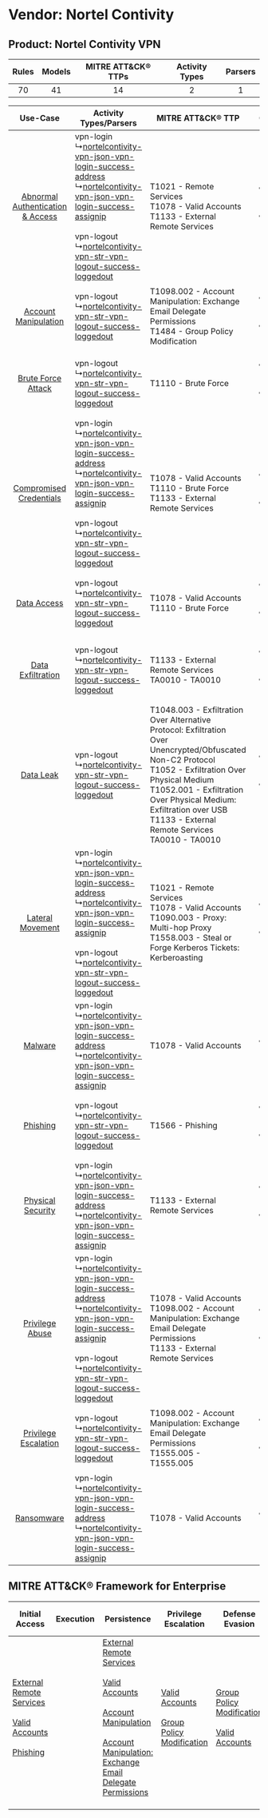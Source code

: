 Vendor: Nortel Contivity
========================
Product: Nortel Contivity VPN
-----------------------------
| Rules | Models | MITRE ATT&CK® TTPs | Activity Types | Parsers |
|:-----:|:------:|:------------------:|:--------------:|:-------:|
|  70   |   41   |         14         |       2        |    1    |

|    Use-Case    | Activity Types/Parsers    | MITRE ATT&CK® TTP    | Content    |
|:----:| ---- | ---- | ---- |
| [Abnormal Authentication & Access](../../../UseCases/uc_abnormal_authentication_&_access.md) |  vpn-login<br> ↳[nortelcontivity-vpn-json-vpn-login-success-address](Ps/pC_nortelcontivityvpnjsonvpnloginsuccessaddress.md)<br> ↳[nortelcontivity-vpn-json-vpn-login-success-assignip](Ps/pC_nortelcontivityvpnjsonvpnloginsuccessassignip.md)<br><br> vpn-logout<br> ↳[nortelcontivity-vpn-str-vpn-logout-success-loggedout](Ps/pC_nortelcontivityvpnstrvpnlogoutsuccessloggedout.md)<br> | T1021 - Remote Services<br>T1078 - Valid Accounts<br>T1133 - External Remote Services<br>    | [<ul><li>26 Rules</li></ul><ul><li>7 Models</li></ul>](RM/r_m_nortel_contivity_nortel_contivity_vpn_Abnormal_Authentication_&_Access.md) |
|    [Account Manipulation](../../../UseCases/uc_account_manipulation.md)    |  vpn-logout<br> ↳[nortelcontivity-vpn-str-vpn-logout-success-loggedout](Ps/pC_nortelcontivityvpnstrvpnlogoutsuccessloggedout.md)<br>    | T1098.002 - Account Manipulation: Exchange Email Delegate Permissions<br>T1484 - Group Policy Modification<br>    | [<ul><li>7 Rules</li></ul><ul><li>7 Models</li></ul>](RM/r_m_nortel_contivity_nortel_contivity_vpn_Account_Manipulation.md)    |
|    [Brute Force Attack](../../../UseCases/uc_brute_force_attack.md)    |  vpn-logout<br> ↳[nortelcontivity-vpn-str-vpn-logout-success-loggedout](Ps/pC_nortelcontivityvpnstrvpnlogoutsuccessloggedout.md)<br>    | T1110 - Brute Force<br>    | [<ul><li>1 Rules</li></ul><ul><li>1 Models</li></ul>](RM/r_m_nortel_contivity_nortel_contivity_vpn_Brute_Force_Attack.md)    |
|          [Compromised Credentials](../../../UseCases/uc_compromised_credentials.md)          |  vpn-login<br> ↳[nortelcontivity-vpn-json-vpn-login-success-address](Ps/pC_nortelcontivityvpnjsonvpnloginsuccessaddress.md)<br> ↳[nortelcontivity-vpn-json-vpn-login-success-assignip](Ps/pC_nortelcontivityvpnjsonvpnloginsuccessassignip.md)<br><br> vpn-logout<br> ↳[nortelcontivity-vpn-str-vpn-logout-success-loggedout](Ps/pC_nortelcontivityvpnstrvpnlogoutsuccessloggedout.md)<br> | T1078 - Valid Accounts<br>T1110 - Brute Force<br>T1133 - External Remote Services<br>    | [<ul><li>26 Rules</li></ul><ul><li>13 Models</li></ul>](RM/r_m_nortel_contivity_nortel_contivity_vpn_Compromised_Credentials.md)         |
|    [Data Access](../../../UseCases/uc_data_access.md)    |  vpn-logout<br> ↳[nortelcontivity-vpn-str-vpn-logout-success-loggedout](Ps/pC_nortelcontivityvpnstrvpnlogoutsuccessloggedout.md)<br>    | T1078 - Valid Accounts<br>T1110 - Brute Force<br>    | [<ul><li>2 Rules</li></ul><ul><li>2 Models</li></ul>](RM/r_m_nortel_contivity_nortel_contivity_vpn_Data_Access.md)    |
|    [Data Exfiltration](../../../UseCases/uc_data_exfiltration.md)    |  vpn-logout<br> ↳[nortelcontivity-vpn-str-vpn-logout-success-loggedout](Ps/pC_nortelcontivityvpnstrvpnlogoutsuccessloggedout.md)<br>    | T1133 - External Remote Services<br>TA0010 - TA0010<br>    | [<ul><li>4 Rules</li></ul><ul><li>4 Models</li></ul>](RM/r_m_nortel_contivity_nortel_contivity_vpn_Data_Exfiltration.md)    |
|    [Data Leak](../../../UseCases/uc_data_leak.md)    |  vpn-logout<br> ↳[nortelcontivity-vpn-str-vpn-logout-success-loggedout](Ps/pC_nortelcontivityvpnstrvpnlogoutsuccessloggedout.md)<br>    | T1048.003 - Exfiltration Over Alternative Protocol: Exfiltration Over Unencrypted/Obfuscated Non-C2 Protocol<br>T1052 - Exfiltration Over Physical Medium<br>T1052.001 - Exfiltration Over Physical Medium: Exfiltration over USB<br>T1133 - External Remote Services<br>TA0010 - TA0010<br> | [<ul><li>11 Rules</li></ul><ul><li>11 Models</li></ul>](RM/r_m_nortel_contivity_nortel_contivity_vpn_Data_Leak.md)    |
|    [Lateral Movement](../../../UseCases/uc_lateral_movement.md)    |  vpn-login<br> ↳[nortelcontivity-vpn-json-vpn-login-success-address](Ps/pC_nortelcontivityvpnjsonvpnloginsuccessaddress.md)<br> ↳[nortelcontivity-vpn-json-vpn-login-success-assignip](Ps/pC_nortelcontivityvpnjsonvpnloginsuccessassignip.md)<br><br> vpn-logout<br> ↳[nortelcontivity-vpn-str-vpn-logout-success-loggedout](Ps/pC_nortelcontivityvpnstrvpnlogoutsuccessloggedout.md)<br> | T1021 - Remote Services<br>T1078 - Valid Accounts<br>T1090.003 - Proxy: Multi-hop Proxy<br>T1558.003 - Steal or Forge Kerberos Tickets: Kerberoasting<br>    | [<ul><li>8 Rules</li></ul><ul><li>3 Models</li></ul>](RM/r_m_nortel_contivity_nortel_contivity_vpn_Lateral_Movement.md)    |
|    [Malware](../../../UseCases/uc_malware.md)    |  vpn-login<br> ↳[nortelcontivity-vpn-json-vpn-login-success-address](Ps/pC_nortelcontivityvpnjsonvpnloginsuccessaddress.md)<br> ↳[nortelcontivity-vpn-json-vpn-login-success-assignip](Ps/pC_nortelcontivityvpnjsonvpnloginsuccessassignip.md)<br>    | T1078 - Valid Accounts<br>    | [<ul><li>1 Rules</li></ul>](RM/r_m_nortel_contivity_nortel_contivity_vpn_Malware.md)    |
|    [Phishing](../../../UseCases/uc_phishing.md)    |  vpn-logout<br> ↳[nortelcontivity-vpn-str-vpn-logout-success-loggedout](Ps/pC_nortelcontivityvpnstrvpnlogoutsuccessloggedout.md)<br>    | T1566 - Phishing<br>    | [<ul><li>2 Rules</li></ul><ul><li>2 Models</li></ul>](RM/r_m_nortel_contivity_nortel_contivity_vpn_Phishing.md)    |
|    [Physical Security](../../../UseCases/uc_physical_security.md)    |  vpn-login<br> ↳[nortelcontivity-vpn-json-vpn-login-success-address](Ps/pC_nortelcontivityvpnjsonvpnloginsuccessaddress.md)<br> ↳[nortelcontivity-vpn-json-vpn-login-success-assignip](Ps/pC_nortelcontivityvpnjsonvpnloginsuccessassignip.md)<br>    | T1133 - External Remote Services<br>    | [<ul><li>1 Rules</li></ul><ul><li>1 Models</li></ul>](RM/r_m_nortel_contivity_nortel_contivity_vpn_Physical_Security.md)    |
|    [Privilege Abuse](../../../UseCases/uc_privilege_abuse.md)    |  vpn-login<br> ↳[nortelcontivity-vpn-json-vpn-login-success-address](Ps/pC_nortelcontivityvpnjsonvpnloginsuccessaddress.md)<br> ↳[nortelcontivity-vpn-json-vpn-login-success-assignip](Ps/pC_nortelcontivityvpnjsonvpnloginsuccessassignip.md)<br><br> vpn-logout<br> ↳[nortelcontivity-vpn-str-vpn-logout-success-loggedout](Ps/pC_nortelcontivityvpnstrvpnlogoutsuccessloggedout.md)<br> | T1078 - Valid Accounts<br>T1098.002 - Account Manipulation: Exchange Email Delegate Permissions<br>T1133 - External Remote Services<br>    | [<ul><li>3 Rules</li></ul><ul><li>2 Models</li></ul>](RM/r_m_nortel_contivity_nortel_contivity_vpn_Privilege_Abuse.md)    |
|    [Privilege Escalation](../../../UseCases/uc_privilege_escalation.md)    |  vpn-logout<br> ↳[nortelcontivity-vpn-str-vpn-logout-success-loggedout](Ps/pC_nortelcontivityvpnstrvpnlogoutsuccessloggedout.md)<br>    | T1098.002 - Account Manipulation: Exchange Email Delegate Permissions<br>T1555.005 - T1555.005<br>    | [<ul><li>5 Rules</li></ul><ul><li>5 Models</li></ul>](RM/r_m_nortel_contivity_nortel_contivity_vpn_Privilege_Escalation.md)    |
|    [Ransomware](../../../UseCases/uc_ransomware.md)    |  vpn-login<br> ↳[nortelcontivity-vpn-json-vpn-login-success-address](Ps/pC_nortelcontivityvpnjsonvpnloginsuccessaddress.md)<br> ↳[nortelcontivity-vpn-json-vpn-login-success-assignip](Ps/pC_nortelcontivityvpnjsonvpnloginsuccessassignip.md)<br>    | T1078 - Valid Accounts<br>    | [<ul><li>1 Rules</li></ul>](RM/r_m_nortel_contivity_nortel_contivity_vpn_Ransomware.md)    |

MITRE ATT&CK® Framework for Enterprise
--------------------------------------
| Initial Access                                                                                                                                                                                                | Execution | Persistence                                                                                                                                                                                                                                                                                                                                 | Privilege Escalation                                                                                                                              | Defense Evasion                                                                                                                                   | Credential Access                                                                                                                                                                                                                                                                                                                                | Discovery | Lateral Movement                                                     | Collection | Command and Control                                                                                                                       | Exfiltration                                                                                                                                                                                                                                                                                                                                                                                                                                                | Impact |
| ------------------------------------------------------------------------------------------------------------------------------------------------------------------------------------------------------------- | --------- | ------------------------------------------------------------------------------------------------------------------------------------------------------------------------------------------------------------------------------------------------------------------------------------------------------------------------------------------- | ------------------------------------------------------------------------------------------------------------------------------------------------- | ------------------------------------------------------------------------------------------------------------------------------------------------- | ------------------------------------------------------------------------------------------------------------------------------------------------------------------------------------------------------------------------------------------------------------------------------------------------------------------------------------------------ | --------- | -------------------------------------------------------------------- | ---------- | ----------------------------------------------------------------------------------------------------------------------------------------- | ----------------------------------------------------------------------------------------------------------------------------------------------------------------------------------------------------------------------------------------------------------------------------------------------------------------------------------------------------------------------------------------------------------------------------------------------------------- | ------ |
| [External Remote Services](https://attack.mitre.org/techniques/T1133)<br><br>[Valid Accounts](https://attack.mitre.org/techniques/T1078)<br><br>[Phishing](https://attack.mitre.org/techniques/T1566)<br><br> |           | [External Remote Services](https://attack.mitre.org/techniques/T1133)<br><br>[Valid Accounts](https://attack.mitre.org/techniques/T1078)<br><br>[Account Manipulation](https://attack.mitre.org/techniques/T1098)<br><br>[Account Manipulation: Exchange Email Delegate Permissions](https://attack.mitre.org/techniques/T1098/002)<br><br> | [Valid Accounts](https://attack.mitre.org/techniques/T1078)<br><br>[Group Policy Modification](https://attack.mitre.org/techniques/T1484)<br><br> | [Group Policy Modification](https://attack.mitre.org/techniques/T1484)<br><br>[Valid Accounts](https://attack.mitre.org/techniques/T1078)<br><br> | [Brute Force](https://attack.mitre.org/techniques/T1110)<br><br>[Steal or Forge Kerberos Tickets](https://attack.mitre.org/techniques/T1558)<br><br>[Credentials from Password Stores](https://attack.mitre.org/techniques/T1555)<br><br>[Steal or Forge Kerberos Tickets: Kerberoasting](https://attack.mitre.org/techniques/T1558/003)<br><br> |           | [Remote Services](https://attack.mitre.org/techniques/T1021)<br><br> |            | [Proxy: Multi-hop Proxy](https://attack.mitre.org/techniques/T1090/003)<br><br>[Proxy](https://attack.mitre.org/techniques/T1090)<br><br> | [Exfiltration Over Alternative Protocol](https://attack.mitre.org/techniques/T1048)<br><br>[Exfiltration Over Alternative Protocol: Exfiltration Over Unencrypted/Obfuscated Non-C2 Protocol](https://attack.mitre.org/techniques/T1048/003)<br><br>[Exfiltration Over Physical Medium: Exfiltration over USB](https://attack.mitre.org/techniques/T1052/001)<br><br>[Exfiltration Over Physical Medium](https://attack.mitre.org/techniques/T1052)<br><br> |        |